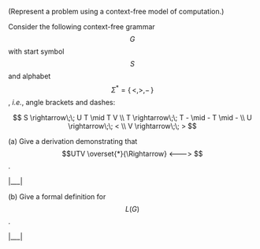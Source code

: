 (Represent a problem using a context-free model of computation.)

Consider the following context-free grammar $$G$$ with start symbol $$S$$ and alphabet $$\Sigma^* = \{\, <, >, - \,\}$$, _i.e._, angle brackets and dashes:

$$
S \rightarrow\;\; U T \mid T V \\
T \rightarrow\;\; T - \mid - T \mid - \\
U \rightarrow\;\; < \\
V \rightarrow\;\; >
$$

(a) Give a derivation demonstrating that $$UTV \overset{*}{\Rightarrow} <---> $$.

|___|

(b) Give a formal definition for $$L(G)$$.

|___|
